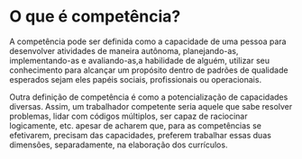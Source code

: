 # O que é competência?

A competência pode ser definida como a capacidade de uma pessoa para desenvolver atividades de maneira autônoma, planejando-as, implementando-as e avaliando-as,a habilidade de alguém, utilizar seu conhecimento para alcançar um propósito dentro de padrões de qualidade esperados sejam eles papéis sociais, profissionais ou operacionais.

Outra definição de competência é como a potencialização de capacidades diversas. Assim, um trabalhador competente seria aquele que sabe resolver problemas, lidar com códigos múltiplos, ser capaz de raciocinar logicamente, etc. apesar de acharem que, para as competências se efetivarem, precisam das capacidades, preferem trabalhar essas duas dimensões, separadamente, na elaboração dos currículos.